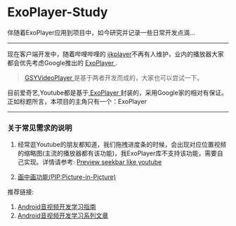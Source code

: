 <!--
 * @Author: BertKing
 * @version: 
 * @Date: 2020-09-02 20:26:00
 * @LastEditors: BertKing
 * @LastEditTime: 2020-09-03 10:42:29
 * @FilePath: /undefined/Users/bertking/Documents/GitHub/ExoPlayer-Study/README.md
 * @Description: 
-->
# ExoPlayer-Study
伴随着ExoPlayer应用到项目中，如今研究并记录一些日常开发点滴...

---
现在客户端开发中，随着哔哩哔哩的 [ijkplayer](https://github.com/bilibili/ijkplayer)不再有人维护，业内的播放器大家都会优先考虑Google推出的 [ ExoPlayer ](https://github.com/google/ExoPlayer).
> [GSYVideoPlayer
](https://github.com/CarGuo/GSYVideoPlayer)是基于两者开发而成的，大家也可以尝试一下。



目前爱奇艺,Youtube都是基于[ ExoPlayer ](https://github.com/google/ExoPlayer)封装的，采用Google家的相对有保证。正如标题所言，本项目的主角只有一个：ExoPlayer

---

### 关于常见需求的说明
1. 经常逛Youtube的朋友都知道，我们拖拽进度条的时候，会出现对应位置视频的缩略图(主流的播放器都有该功能)，我ExoPlayer库不支持该功能，需要自己实现。详情请参考: [Preview seekbar like youtube ](https://github.com/google/ExoPlayer/issues/5254)

2. [画中画功能(PIP:Picture-in-Picture)](https://developer.android.com/guide/topics/ui/picture-in-picture#java)




推荐链接:

1. [Android音视频开发学习指南](https://zhuanlan.zhihu.com/p/28518637)
2. [Android音视频开发学习系列文章](https://juejin.im/post/6844903949451919368)